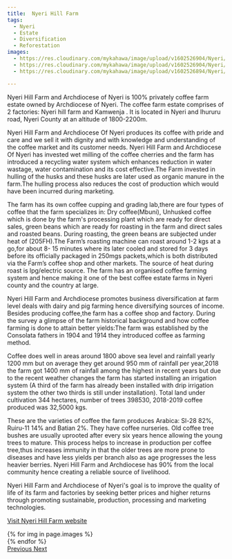 ```yaml
---
title:  Nyeri Hill Farm
tags:
  - Nyeri
  - Estate
  - Diversification
  - Reforestation
images:
  - https://res.cloudinary.com/mykahawa/image/upload/v1602526904/Nyeri/Nyeri%20Hill%20Farm/Nyeri_hill_farm_physical_sign_along_Nyeri_Ihururu_rd_ikoyet.jpg
  - https://res.cloudinary.com/mykahawa/image/upload/v1602526904/Nyeri/Nyeri%20Hill%20Farm/part_coffee_grown_at_nyeri_hill_farm._jiu1dv.jpg
  - https://res.cloudinary.com/mykahawa/image/upload/v1602526894/Nyeri/Nyeri%20Hill%20Farm/Nyeri_hill_farm_coffee_drying_beds_g35hg5.jpg

---
```


Nyeri Hill Farm and Archdiocese of Nyeri is 100% privately coffee farm estate owned by Archdiocese of Nyeri. The coffee farm estate comprises of 2 factories: Nyeri hill farm and Kamwenja . It is located in Nyeri and Ihururu road, Nyeri County at an altitude of 1800-2200m.
<!--more-->
Nyeri Hill Farm and Archdiocese Of Nyeri produces its coffee with pride and care and we sell it with dignity and with knowledge and understanding of the coffee market and its customer needs. Nyeri Hill Farm and Archdiocese Of Nyeri has invested wet milling of the coffee cherries and the farm has introduced a recycling water system which enhances reduction in water wastage, water contamination and its cost effective.The Farm invested in hulling of the husks and these husks are later used as organic manure in the farm.The hulling process also reduces the cost of production which would have been incurred during marketing. 

The farm has its own coffee cupping and grading lab,there are four types of coffee that the farm specializes in: Dry coffee(Mbuni), Unhusked coffee which is done by the farm's processing plant which are ready for direct sales, green beans which are ready for roasting in the farm and direct sales and roasted beans. During roasting, the green beans are subjected under heat of (205FH).The Farm’s roasting machine can roast around 1-2 kgs at a go,for about 8- 15 minutes where its later cooled and stored for 3 days before its officially packaged in 250mgs packets,which is both distributed via the Farm’s coffee shop and other markets. The source of heat during roast is lpg/electric source. The farm has an organised coffee farming system and hence making it one of the best coffee estate farms in  Nyeri county and the country at large.

Nyeri Hill Farm and Archdiocese promotes business diversification at farm level deals with dairy and pig farming hence diversifying sources of income. Besides producing coffee,the farm has a coffee shop and factory.
During the survey a glimpse of the farm historical background and how coffee farming is done to attain better yields:The farm was established by the Consolata fathers in 1904 and 1914 they introduced coffee as farming method.

Coffee does well in areas around 1800 above sea level and rainfall yearly 1200 mm but on average they get around 950 mm of rainfall per year,2018 the farm got 1400 mm of rainfall among the highest in recent years but due to the recent weather changes the farm has started installing an irrigation system (A third of the farm has already been installed with drip irrigation system the other two thirds is still under installation). Total land under cultivation 344 hectares, number of trees 398530, 2018-2019 coffee produced was 32,5000 kgs. 

These are the varieties of coffee the farm produces Arabica: Sl-28 82%, Ruiru-11 14% and Batian 2%. They have coffee nurseries. Old coffee tree bushes are usually uprooted after every six years hence allowing the young trees to mature. This process helps to increase in production per coffee tree,thus increases immunity in that the older trees are more prone to diseases and have less yields per branch also as age progresses the less heavier berries. Nyeri Hill Farm and Archdiocese has 90% from the local community hence creating a reliable source of livelihood.

Nyeri Hill Farm and Archdiocese of Nyeri's goal is to improve the quality of life of its farm and factories by seeking better prices and higher returns through promoting sustainable, production, processing and marketing technologies.

<a class="btn btn-primary" href="" role="button">Visit Nyeri Hill Farm website</a>


<div id="carouselExampleControls" class="carousel slide mb-4" data-ride="carousel">
    <div class="carousel-inner">
        {% for img in page.images %}
            <div class="carousel-item {% if forloop.first %}active{% endif %}">
                <img src="{{ img }}" class="d-block w-100" alt="">
            </div>
        {% endfor %}
    </div>
    <a class="carousel-control-prev" href="#carouselExampleControls" role="button" data-slide="prev">
        <span class="carousel-control-prev-icon" aria-hidden="true"></span>
        <span class="sr-only">Previous</span>
    </a>
    <a class="carousel-control-next" href="#carouselExampleControls" role="button" data-slide="next">
        <span class="carousel-control-next-icon" aria-hidden="true"></span>
        <span class="sr-only">Next</span>
    </a>
</div>